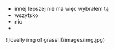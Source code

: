 <ul>
     <li>innej lepszej nie ma więc wybrałem tą</li>
     <li>wszytsko</li>
     <li>nic</li>
     <li> </li>
</ul>
![lovelly img of grass!](/images/img.jpg)
